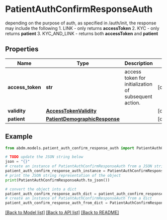 # PatientAuthConfirmResponseAuth

depending on the purpose of auth, as specified in /auth/init, the response may include the following    1. LINK - only returns **accessToken**   2. KYC - only returns **patient**   3. KYC_AND_LINK - returns both **accessToken** and **patient** 

## Properties

Name | Type | Description | Notes
------------ | ------------- | ------------- | -------------
**access_token** | **str** | access token for initialization of subsequent action. | [optional] 
**validity** | [**AccessTokenValidity**](AccessTokenValidity.md) |  | [optional] 
**patient** | [**PatientDemographicResponse**](PatientDemographicResponse.md) |  | [optional] 

## Example

```python
from abdm.models.patient_auth_confirm_response_auth import PatientAuthConfirmResponseAuth

# TODO update the JSON string below
json = "{}"
# create an instance of PatientAuthConfirmResponseAuth from a JSON string
patient_auth_confirm_response_auth_instance = PatientAuthConfirmResponseAuth.from_json(json)
# print the JSON string representation of the object
print(PatientAuthConfirmResponseAuth.to_json())

# convert the object into a dict
patient_auth_confirm_response_auth_dict = patient_auth_confirm_response_auth_instance.to_dict()
# create an instance of PatientAuthConfirmResponseAuth from a dict
patient_auth_confirm_response_auth_from_dict = PatientAuthConfirmResponseAuth.from_dict(patient_auth_confirm_response_auth_dict)
```
[[Back to Model list]](../README.md#documentation-for-models) [[Back to API list]](../README.md#documentation-for-api-endpoints) [[Back to README]](../README.md)



